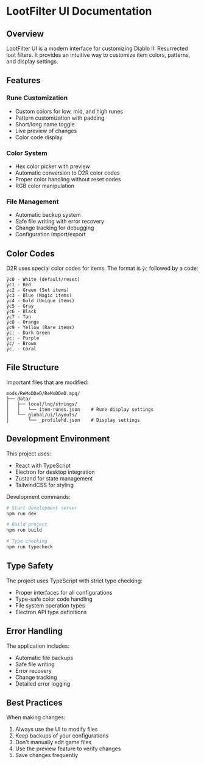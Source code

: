 # LootFilter UI Documentation

## Overview

LootFilter UI is a modern interface for customizing Diablo II: Resurrected loot filters. It provides an intuitive way to customize item colors, patterns, and display settings.

## Features

### Rune Customization
- Custom colors for low, mid, and high runes
- Pattern customization with padding
- Short/long name toggle
- Live preview of changes
- Color code display

### Color System
- Hex color picker with preview
- Automatic conversion to D2R color codes
- Proper color handling without reset codes
- RGB color manipulation

### File Management
- Automatic backup system
- Safe file writing with error recovery
- Change tracking for debugging
- Configuration import/export

## Color Codes

D2R uses special color codes for items. The format is `ÿc` followed by a code:

```
ÿc0 - White (default/reset)
ÿc1 - Red
ÿc2 - Green (Set items)
ÿc3 - Blue (Magic items)
ÿc4 - Gold (Unique items)
ÿc5 - Gray
ÿc6 - Black
ÿc7 - Tan
ÿc8 - Orange
ÿc9 - Yellow (Rare items)
ÿc: - Dark Green
ÿc; - Purple
ÿc/ - Brown
ÿc. - Coral
```

## File Structure

Important files that are modified:

```
mods/ReMoDDeD/ReMoDDeD.mpq/
├── data/
│   ├── local/lng/strings/
│   │   └── item-runes.json    # Rune display settings
│   └── global/ui/layouts/
│       └── _profilehd.json    # Display settings
```

## Development Environment

This project uses:
- React with TypeScript
- Electron for desktop integration
- Zustand for state management
- TailwindCSS for styling

Development commands:
```powershell
# Start development server
npm run dev

# Build project
npm run build

# Type checking
npm run typecheck
```

## Type Safety

The project uses TypeScript with strict type checking:
- Proper interfaces for all configurations
- Type-safe color code handling
- File system operation types
- Electron API type definitions

## Error Handling

The application includes:
- Automatic file backups
- Safe file writing
- Error recovery
- Change tracking
- Detailed error logging

## Best Practices

When making changes:
1. Always use the UI to modify files
2. Keep backups of your configurations
3. Don't manually edit game files
4. Use the preview feature to verify changes
5. Save changes frequently